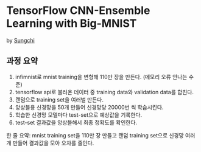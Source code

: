 # TensorFlow CNN-Ensemble Learning with Big-MNIST 

by [Sungchi](http://facebook.com/sungchi)

## 과정 요약

1. infimnist로 mnist training을 변형해 110만 장을 만든다. (메모리 오류 안나는 수준) 
2. tensorflow api로 불러온 데이터 중 training data와 validation data를 합친다.
3. 랜덤으로 training set을 여러벌 만든다. 
4. 앙상블용 신경망을 50개 만들어 신경망당 20000번 씩 학습시킨다. 
5. 학습한 신경망 모델마다 test-set으로 예상값을 기록한다. 
6. test-set 결과값을 앙상블해서 최종 정확도를 확인한다.

한 줄 요약: mnist training set을 110만 장 만들고 랜덤 training set으로 신경망 여러개 만들어 결과값을 모아 오차를 줄인다. 
